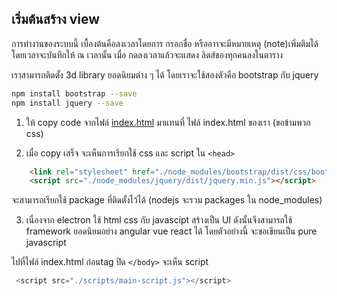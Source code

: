 ## เริ่มต้นสร้าง view 

การทำงานของระบบนี้ เบื้องต้นคือลงเวลาโดยการ กรอกชื่อ หรืออาาจะมีหมายเหตุ (note)เพิ่มติมได้ โดยเวลาจะบันทึกให้ ณ เวลานั้น
เมื่อ กดลงเวลาแล้วจะแสดง ลิตส์ของทุกคนลงในตาราง

เราสามารถติดตั้ง 3d library ยอดนิยมต่าง ๆ ได้
โดยเราจะใช้สองตัวคือ bootstrap กับ jquery 

```bash
npm install bootstrap --save
npm install jquery --save
```

1) ให้ copy code จากไฟล์ [index.html](./../index.html) มาแทนที่ ไฟล์ index.html ของเรา (ขอข้ามพวก css)

2) เมื่อ copy เสร็จ จะเห็นการเรียกใช้ css และ script ใน `<head>` 
```html
    <link rel="stylesheet" href="./node_modules/bootstrap/dist/css/bootstrap.min.css">    
    <script src="./node_modules/jquery/dist/jquery.min.js"></script>
```
จะสามารถเรียกใช้ package ที่ติดตั้งไว้ได้ (nodejs จะรวม packages ใน node_modules)

3) เนื่องจาก electron ใช้ html css กับ javascipt สร้างเป็น UI ดังนั้นจึงสามารถใช้ framework ยอดนิยมอย่าง angular vue react ได้ โดยตัวอย่างนี้ จะขอเขียนเป็น pure javascript

ไปที่ไฟล์ index.html ก่อนtag ปิด `</body>` จะเห็น script

```javascript
 <script src="./scripts/main-script.js"></script>
```

